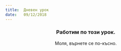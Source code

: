 ```yaml
---
title:  Дневен урок
date:   09/12/2018
---
```


### <center>Работим по този урок.</center>
<center>Моля, върнете се по-късно.</center>